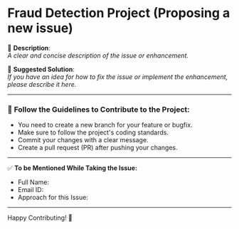 # Fraud Detection Project (Proposing a new issue)

:red_circle: **Description**: </br>
*A clear and concise description of the issue or enhancement.*

:red_circle: **Suggested Solution**: </br>
*If you have an idea for how to fix the issue or implement the enhancement, please describe it here.*

**********************************************************************************
### 📍 **Follow the Guidelines to Contribute to the Project:**
* You need to create a new branch for your feature or bugfix.
* Make sure to follow the project's coding standards.
* Commit your changes with a clear message.
* Create a pull request (PR) after pushing your changes.

***********************************************************************
:white_check_mark: **To be Mentioned While Taking the Issue:**
- Full Name: 
- Email ID: 
- Approach for this Issue: 

*************************************************************
Happy Contributing! 🚀 
